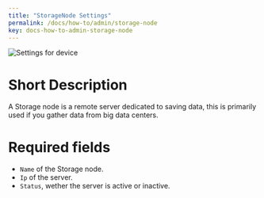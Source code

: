```yaml
---
title: "StorageNode Settings"
permalink: /docs/how-to/admin/storage-node
key: docs-how-to-admin-storage-node
---
```


![Settings for device](/assets/images/storage_node_settings.png)

# Short Description
A Storage node is a remote server dedicated to saving data, this is primarily used if you gather data from big data centers.

# Required fields
- `Name` of the Storage node.
- `Ip` of the server.
- `Status`, wether the server is active or inactive.
